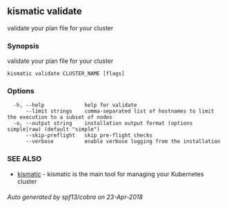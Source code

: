## kismatic validate

validate your plan file for your cluster

### Synopsis

validate your plan file for your cluster

```
kismatic validate CLUSTER_NAME [flags]
```

### Options

```
  -h, --help             help for validate
      --limit strings    comma-separated list of hostnames to limit the execution to a subset of nodes
  -o, --output string    installation output format (options simple|raw) (default "simple")
      --skip-preflight   skip pre-flight checks
      --verbose          enable verbose logging from the installation
```

### SEE ALSO

* [kismatic](kismatic.md)	 - kismatic is the main tool for managing your Kubernetes cluster

###### Auto generated by spf13/cobra on 23-Apr-2018
